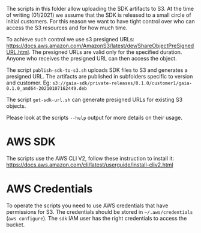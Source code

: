 The scripts in this folder allow uploading the SDK artifacts to S3. At the time of writing (01/2021) we assume that the 
SDK is released to a small circle of initial customers. For this reason we want to have tight control over who can
access the S3 resources and for how much time. 

To achieve such control we use s3 presigned URLs: 
https://docs.aws.amazon.com/AmazonS3/latest/dev/ShareObjectPreSignedURL.html. The presigned URLs are valid only for the 
specified duration. Anyone who receives the presigned URL can then access the object.

The script `publish-sdk-to-s3.sh` uploads SDK files to S3 and generates a presigned URL. The artifacts are published 
in subfolders specific to version and customer. Eg: `s3://gaia-sdk/private-releases/0.1.0/customer1/gaia-0.1.0_amd64-20210107162449.deb`

The script `get-sdk-url.sh` can generate presigned URLs for existing S3 objects.

Please look at the scripts `--help` output for more details on their usage.

# AWS SDK

The scripts use the AWS CLI V2, follow these instruction to install it: 
https://docs.aws.amazon.com/cli/latest/userguide/install-cliv2.html

# AWS Credentials

To operate the scripts you need to use AWS credentials that have permissions for S3. The credentials should
be stored in `~/.aws/credentials` (`aws configure`). The `sdk` IAM user has the right credentials to access the bucket.
